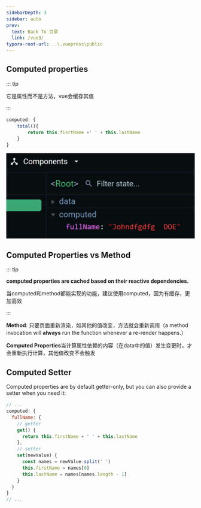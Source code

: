 ```yaml
---
sidebarDepth: 3
sidebar: auto
prev:
  text: Back To 目录
  link: /vue3/
typora-root-url: ..\.vuepress\public
---
```




## Computed properties

::: tip

它是属性而不是方法，vue会缓存其值

:::

```js
computed: {
	total(){
		return this.fisrtName +' ' + this.lastName
	}
}
```



![202112021900737](/images/vue3/202112021900737.jpg)

## Computed Properties vs Method

::: tip

 **computed properties are cached based on their reactive dependencies.**

当computed和method都能实现的功能，建议使用computed，因为有缓存，更加高效 

:::

**Method**: 只要页面重新渲染，如其他的值改变，方法就会重新调用（a method invocation will **always** run the function whenever a re-render happens.）

<common-codepen-snippet title="computed-proterties1" slug="dyVoMVB" />

**Computed Properties**当计算属性依赖的内容（在data中的值）发生变更时，才会重新执行计算，其他值改变不会触发



<common-codepen-snippet title="computed-proterties-2" slug="oNGXxJN" />



## Computed Setter

Computed properties are by default getter-only, but you can also provide a setter when you need it:

```js
// ...
computed: {
  fullName: {
    // getter
    get() {
      return this.firstName + ' ' + this.lastName
    },
    // setter
    set(newValue) {
      const names = newValue.split(' ')
      this.firstName = names[0]
      this.lastName = names[names.length - 1]
    }
  }
}
// ...
```

